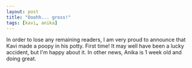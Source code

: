 ```yaml
---
layout: post
title: "Ooohh... gross!"
tags: [kavi, anika]
---
```


In order to lose any remaining readers, I am very proud to announce that Kavi made a poopy in his potty. First time! It may well have been a lucky accident, but I'm happy about it. In other news, Anika is 1 week old and doing great.
